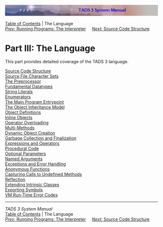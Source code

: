 ![](topbar.jpg)

[Table of Contents](toc.htm) \| The Language  
[*Prev:* Running Programs: The Interpreter](terp.htm)     [*Next:*
Source Code Structure](progstru.htm)    

# Part III: The Language

This part provides detailed coverage of the TADS 3 language.

[Source Code Structure](progstru.htm)  
[Source File Character Sets](charmap.htm)  
[The Preprocessor](preproc.htm)  
[Fundamental Datatypes](types.htm)  
[String Literals](strlit.htm)  
[Enumerators](enum.htm)  
[The Main Program Entrypoint](startup.htm)  
[The Object Inheritance Model](inherit.htm)  
[Object Definitions](objdef.htm)  
[Inline Objects](inlineobj.htm)  
[Operator Overloading](opoverload.htm)  
[Multi-Methods](multmeth.htm)  
[Dynamic Object Creation](dynobj.htm)  
[Garbage Collection and Finalization](gc.htm)  
[Expressions and Operators](expr.htm)  
[Procedural Code](proccode.htm)  
[Optional Parameters](optparams.htm)  
[Named Arguments](namedargs.htm)  
[Exceptions and Error Handling](except.htm)  
[Anonymous Functions](anonfn.htm)  
[Capturing Calls to Undefined Methods](undef.htm)  
[Reflection](reflect.htm)  
[Extending Intrinsic Classes](icext.htm)  
[Exporting Symbols](export.htm)  
[VM Run-Time Error Codes](errmsg.htm)  

------------------------------------------------------------------------

*TADS 3 System Manual*  
[Table of Contents](toc.htm) \| The Language  
[*Prev:* Running Programs: The Interpreter](terp.htm)     [*Next:*
Source Code Structure](progstru.htm)    
